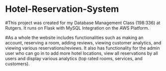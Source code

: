 # Hotel-Reservation-System

#This project was created for my Database Management Class (198:336) at Rutgers. It runs on Flask with MySQL Integration on the AWS Platform.

#As a whole the website includes functionalities such as making an account, reserving a room, adding reviews, viewing customer analytics, and viewing various reservations/reviews. It also has functionality for the admin user who can go in to add more hotel locations, view all reservations by all users and display various analytics (top rated rooms, services, and customers).